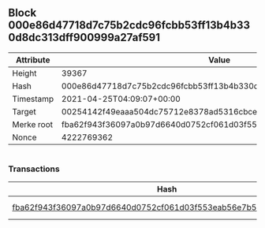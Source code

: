 ## Block 000e86d47718d7c75b2cdc96fcbb53ff13b4b330d8dc313dff900999a27af591

Attribute | Value
--- | ---
Height | 39367
Hash | 000e86d47718d7c75b2cdc96fcbb53ff13b4b330d8dc313dff900999a27af591
Timestamp | 2021-04-25T04:09:07+00:00
Target | 00254142f49eaaa504dc75712e8378ad5316cbcead634704b3734b6271167cc4
Merke root | fba62f943f36097a0b97d6640d0752cf061d03f553eab56e7b51e5bd4587532d
Nonce | 4222769362

```

```

### Transactions

Hash | Amount
--- | ---
[fba62f943f36097a0b97d6640d0752cf061d03f553eab56e7b51e5bd4587532d](fba62f943f36097a0b97d6640d0752cf061d03f553eab56e7b51e5bd4587532d.md) | 10.00000000 SKEPTI 
